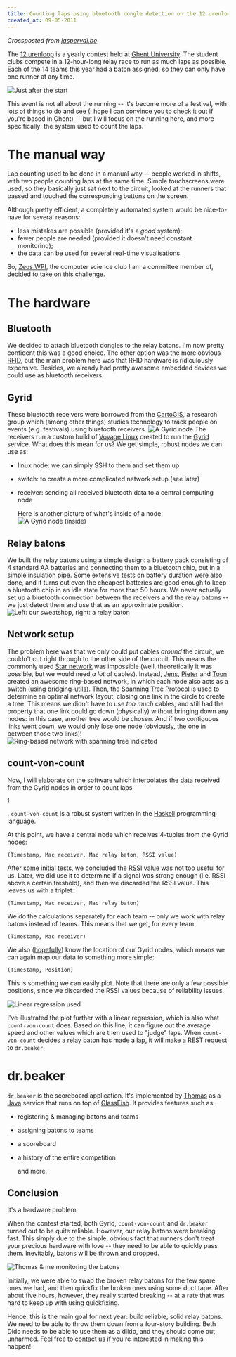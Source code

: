 ```yaml
---
title: Counting laps using bluetooth dongle detection on the 12 urenloop
created_at: 09-05-2011
---
```


_Crossposted from [jaspervdj.be](https://jaspervdj.be/posts/2011-05-09-12-urenloop.html)_

The [12 urenloop](https://www.12urenloop.be/) is a yearly contest held at [Ghent University](https://www.ugent.be/). The student clubs compete in a 12-hour-long relay race to run as much laps as possible. Each of the 14 teams this year had a baton assigned, so they can only have one runner at any time.

![](https://jaspervdj.be/images/2011-05-09-12-urenloop.jpg "Just after the start")

<!-- more -->

 This event is not all about the running -- it's become more of a festival, with lots of things to do and see (I hope I can convince you to check it out if you're based in Ghent) -- but I will focus on the running here, and more specifically: the system used to count the laps.

# The manual way

Lap counting used to be done in a manual way -- people worked in shifts, with two people counting laps at the same time. Simple touchscreens were used, so they basically just sat next to the circuit, looked at the runners that passed and touched the corresponding buttons on the screen.

Although pretty efficient, a completely automated system would be nice-to-have for several reasons:

- less mistakes are possible (provided it's a _good_ system);
- fewer people are needed (provided it doesn't need constant monitoring);
- the data can be used for several real-time visualisations.

So, [Zeus WPI](https://zeus.ugent.be/), the computer science club I am a committee member of, decided to take on this challenge.

# The hardware

## Bluetooth

We decided to attach bluetooth dongles to the relay batons. I'm now pretty confident this was a good choice. The other option was the more obvious [RFID](https://en.wikipedia.org/wiki/Radio-frequency_identification), but the main problem here was that RFID hardware is ridiculously expensive. Besides, we already had pretty awesome embedded devices we could use as bluetooth receivers.

## Gyrid

These bluetooth receivers were borrowed from the [CartoGIS](https://geoweb.ugent.be/cartogis/), a research group which (among other things) studies technology to track people on events (e.g. festivals) using bluetooth receivers. ![](https://jaspervdj.be/images/2011-05-09-gyrid-node.jpg "A Gyrid node") The receivers run a custom build of [Voyage Linux](https://linux.voyage.hk/) created to run the [Gyrid](https://github.com/Rulus/Gyrid) service. What does this mean for us? We get simple, robust nodes we can use as:

- linux node: we can simply SSH to them and set them up
- switch: to create a more complicated network setup (see later)
- receiver: sending all received bluetooth data to a central computing node

  Here is another picture of what's inside of a node: ![](https://jaspervdj.be/images/2011-05-09-gyrid-node-inside.jpg "A Gyrid node (inside)")

## Relay batons

We built the relay batons using a simple design: a battery pack consisting of 4 standard AA batteries and connecting them to a bluetooth chip, put in a simple insulation pipe. Some extensive tests on battery duration were also done, and it turns out even the cheapest batteries are good enough to keep a bluetooth chip in an idle state for more than 50 hours. We never actually set up a bluetooth connection between the receivers and the relay batons -- we just detect them and use that as an approximate position. ![](https://jaspervdj.be/images/2011-05-09-relay-batons.jpg "Left: our sweatshop, right: a relay baton")

## Network setup

The problem here was that we only could put cables _around_ the circuit, we couldn't cut right through to the other side of the circuit. This means the commonly used [Star network](https://en.wikipedia.org/wiki/Star_network) was impossible (well, theoretically it was possible, but we would need _a lot_ of cables). Instead, [Jens](https://twitter.com/jenstimmerman), [Pieter](https://thinkjavache.be/) and [Toon](https://twitter.com/nudded) created an awesome ring-based network, in which each node also acts as a switch (using [bridging-utils](https://www.linuxfoundation.org/collaborate/workgroups/networking/bridge)). Then, the [Spanning Tree Protocol](https://en.wikipedia.org/wiki/Spanning_Tree_Protocol) is used to determine an optimal network layout, closing one link in the circle to create a tree. This means we didn't have to use _too much_ cables, and still had the property that one link could go down (physically) without bringing down any nodes: in this case, another tree would be chosen. And if two contiguous links went down, we would only lose one node (obviously, the one in between those two links)! ![](https://jaspervdj.be/images/2011-05-09-ring.png "Ring-based network with spanning tree indicated")

## count-von-count

Now, I will elaborate on the software which interpolates the data received from the Gyrid nodes in order to count laps

<sup>
  <a href="#fn1" class="footnoteRef" id="fnref1">1</a>
</sup>

. `count-von-count` is a robust system written in the [Haskell](https://haskell.org/) programming language.

At this point, we have a central node which receives 4-tuples from the Gyrid nodes:

```
(Timestamp, Mac receiver, Mac relay baton, RSSI value)
```

After some initial tests, we concluded the [RSSI](https://en.wikipedia.org/wiki/Received_signal_strength_indication) value was not too useful for us. Later, we did use it to determine if a signal was strong enough (i.e. RSSI above a certain treshold), and then we discarded the RSSI value. This leaves us with a triplet:

```
(Timestamp, Mac receiver, Mac relay baton)
```

We do the calculations separately for each team -- only we work with relay batons instead of teams. This means that we get, for every team:

```
(Timestamp, Mac receiver)
```

We also ([hopefully](https://bash.org/?5273)) know the location of our Gyrid nodes, which means we can again map our data to something more simple:

```
(Timestamp, Position)
```

This is something we can easily plot. Note that there are only a few possible positions, since we discarded the RSSI values because of reliability issues.

![](https://jaspervdj.be/images/2011-05-09-plot.png "Linear regression used")

I've illustrated the plot further with a linear regression, which is also what `count-von-count` does. Based on this line, it can figure out the average speed and other values which are then used to "judge" laps. When `count-von-count` decides a relay baton has made a lap, it will make a REST request to `dr.beaker`.

# dr.beaker

`dr.beaker` is the scoreboard application. It's implemented by [Thomas](https://twitter.com/blackskad) as a [Java](https://en.wikipedia.org/wiki/Java_(programming_language)) service that runs on top of [GlassFish](https://glassfish.java.net/). It provides features such as:

- registering & managing batons and teams

- assigning batons to teams

- a scoreboard

- a history of the entire competition

  and more.

## Conclusion

It's a hardware problem.

When the contest started, both Gyrid, `count-von-count` and `dr.beaker` turned out to be quite reliable. However, our relay batons were breaking fast. This simply due to the simple, obvious fact that runners don't treat your precious hardware with love -- they need to be able to quickly pass them. Inevitably, batons will be thrown and dropped.

![](https://jaspervdj.be/images/2011-05-09-monitoring.jpg "Thomas & me monitoring the batons")

Initially, we were able to swap the broken relay batons for the few spare ones we had, and then quickfix the broken ones using some duct tape. After about five hours, however, they really started breaking -- at a rate that was hard to keep up with using quickfixing.

Hence, this is the main goal for next year: build reliable, solid relay batons. We need to be able to throw them down from a four-story building. Beth Dido needs to be able to use them as a dildo, and they should come out unharmed. Feel free to [contact us](https://zeus.ugent.be/contact/) if you're interested in making this happen!
